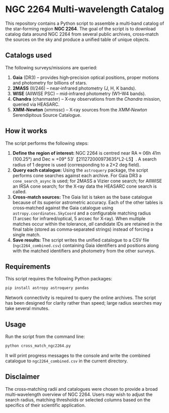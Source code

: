 # NGC 2264 Multi‑wavelength Catalog

This repository contains a Python script to assemble a multi‑band catalog of the star‑forming region **NGC 2264**.  The goal of the script is to download catalog data around NGC 2264 from several public archives, cross‑match the sources on the sky and produce a unified table of unique objects.

## Catalogs used

The following surveys/missions are queried:

1. **Gaia** (DR3) – provides high‑precision optical positions, proper motions and photometry for billions of stars.
2. **2MASS** (II/246) – near‑infrared photometry (J, H, K bands).
3. **WISE** (AllWISE PSC) – mid‑infrared photometry (W1–W4 bands).
4. **Chandra** (chanmaster) – X‑ray observations from the *Chandra* mission, queried via HEASARC.
5. **XMM‑Newton** (xmmssc) – X‑ray sources from the *XMM‑Newton* Serendipitous Source Catalogue.

## How it works

The script performs the following steps:

1. **Define the region of interest:** NGC 2264 is centred near RA ≈ 06h 41m (100.25°) and Dec ≈ +09° 53′【211272000973635†L2-L5】.  A search radius of 1 degree is used (corresponding to a 2×2 deg field).
2. **Query each catalogue:** Using the `astroquery` package, the script performs cone searches against each archive.  For Gaia DR3 a `cone_search_async` is used; for 2MASS a Vizier cone search; for AllWISE an IRSA cone search; for the X‑ray data the HEASARC cone search is called.
3. **Cross‑match sources:** The Gaia list is taken as the base catalogue because of its superior astrometric accuracy.  Each of the other tables is cross‑matched against the Gaia catalogue using `astropy.coordinates.SkyCoord` and a configurable matching radius (1 arcsec for infrared/optical, 5 arcsec for X‑ray).  When multiple matches occur within the tolerance, *all* candidate IDs are retained in the final table (stored as comma‑separated strings) instead of forcing a single match.
4. **Save results:** The script writes the unified catalogue to a CSV file (`ngc2264_combined.csv`) containing Gaia identifiers and positions along with the matched identifiers and photometry from the other surveys.

## Requirements

This script requires the following Python packages:

```bash
pip install astropy astroquery pandas
```

Network connectivity is required to query the online archives.  The script has been designed for clarity rather than speed; large radius searches may take several minutes.

## Usage

Run the script from the command line:

```bash
python cross_match_ngc2264.py
```

It will print progress messages to the console and write the combined catalogue to `ngc2264_combined.csv` in the current directory.

## Disclaimer

The cross‑matching radii and catalogues were chosen to provide a broad multi‑wavelength overview of NGC 2264.  Users may wish to adjust the search radius, matching thresholds or selected columns based on the specifics of their scientific application.